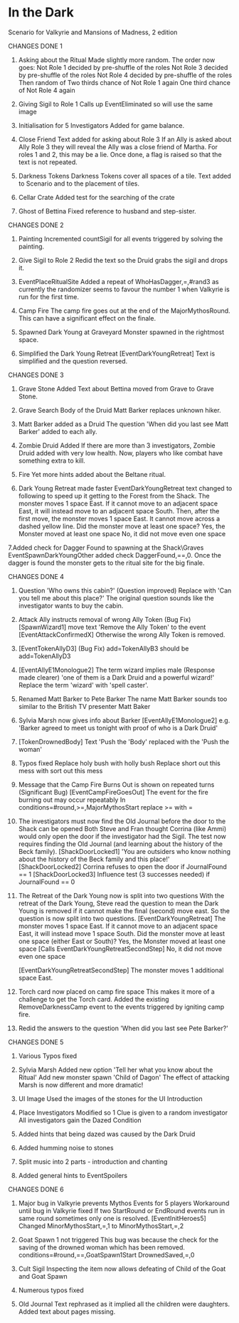 # In the Dark
Scenario for Valkyrie and Mansions of Madness, 2 edition

CHANGES DONE 1

1. Asking about the Ritual
Made slightly more random.
The order now goes:
	Not Role 1 decided by pre-shuffle of the roles
	Not Role 3 decided by pre-shuffle of the roles
	Not Role 4 decided by pre-shuffle of the roles
	Then random of
		Two thirds chance of Not Role 1 again
		One third chance of Not Role 4 again

2. Giving Sigil to Role 1
Calls up EventEliminated so will use the same image

3. Initialisation for 5 Investigators
Added for game balance.

4. Close Friend Text added for asking about Role 3
If an Ally is asked about Ally Role 3 they will reveal the Ally was a close friend of Martha.  For roles 1 and 2, this may be a lie.  Once done, a flag is raised so that the text is not repeated.

5. Darkness Tokens
Darkness Tokens cover all spaces of a tile.
Text added to Scenario and to the placement of tiles.

6. Cellar Crate
Added test for the searching of the crate

7. Ghost of Bettina
Fixed reference to husband and step-sister.


CHANGES DONE 2

1. Painting
Incremented countSigil for all events triggered by solving the painting.

2. Give Sigil to Role 2
Redid the text so the Druid grabs the sigil and drops it.

3. EventPlaceRitualSite
Added a repeat of WhoHasDagger,=,#rand3 as currently the randomizer seems to favour the number 1 when Valkyrie is run for the first time.

4. Camp Fire
The camp fire goes out at the end of the MajorMythosRound.
This can have a significant effect on the finale.

5. Spawned Dark Young at Graveyard
Monster spawned in the rightmost space.

6. Simplified the Dark Young Retreat
[EventDarkYoungRetreat]
Text is simplified and the question reversed.


CHANGES DONE 3


1.  Grave Stone Added
Text about Bettina moved from Grave to Grave Stone.

2.  Grave Search
Body of the Druid Matt Barker replaces unknown hiker.

3.  Matt Barker added as a Druid
The question 'When did you last see Matt Barker' added to each ally.

4.  Zombie Druid Added
If there are more than 3 investigators, Zombie Druid added with very low health.  Now, players who like combat have something extra to kill.

5. Fire
Yet more hints added about the Beltane ritual. 

6. Dark Young Retreat made faster
EventDarkYoungRetreat text changed to following to speed up it getting to the Forest from the Shack.
	The monster moves 1 space East.
	If it cannot move to an adjacent space East, it will 	instead move to an adjacent space South.
	Then, after the first move, the monster moves 1 space 	East.
	It cannot move across a dashed yellow line.
	Did the monster move at least one space?
		Yes, the Monster moved at least one space
		No, it did not move even one space

7.Added check for Dagger Found to spawning at the Shack\Graves
EventSpawnDarkYoungOther added check DaggerFound,==,0.
Once the dagger is found the monster gets to the ritual site for the big finale.


CHANGES DONE 4

1) Question 'Who owns this cabin?' (Question improved)
Replace with 'Can you tell me about this place?'
The original question sounds like the investigator wants to buy the cabin.

2) Attack Ally instructs removal of wrong Ally Token (Bug Fix)
[SpawnWizard1] move text 'Remove the <X> Ally Token' to the event [EventAttackConfirmedX]
Otherwise the wrong Ally Token is removed.

3) [EventTokenAllyD3] (Bug Fix)
add=TokenAllyB3 should be add=TokenAllyD3

4) [EventAllyE1Monologue2] The term wizard implies male (Response made clearer)
'one of them is a Dark Druid and a powerful wizard!'
Replace the term 'wizard' with 'spell caster'.

5) Renamed Matt Barker to Pete Barker
The name Matt Barker sounds too similar to the British TV presenter Matt Baker

6) Sylvia Marsh now gives info about Barker 
[EventAllyE1Monologue2] 
e.g. 'Barker agreed to meet us tonight with proof of who is a Dark Druid'

7) [TokenDrownedBody] 
Text 'Push the 'Body' replaced with the 'Push the woman'

8) Typos fixed
Replace holy bush with holly bush
Replace short out this mess with sort out this mess

9) Message that the Camp Fire Burns Out is shown on repeated turns (Significant Bug)
[EventCampFireGoesOut] 
The event for the fire burning out may occur repeatably
In conditions=#round,>=,MajorMythosStart replace >= with =

10) The investigators must now find the Old Journal before the door to the Shack can be opened
Both Steve and Fran thought Corrina (like Ammi) would only open the door if the investigator had the Sigil.
The test now requires finding the Old Journal (and learning about the history of the Beck family).
[ShackDoorLocked1]  'You are outsiders who know nothing about the history of  the Beck family and this place!'
[ShackDoorLocked2]  Corrina refuses to open the door if JournalFound == 1
[ShackDoorLocked3]  Influence test (3 successes needed) if JournalFound == 0

11) The Retreat of the Dark Young now is split into two questions
With the retreat of the Dark Young, Steve read the question to mean the Dark Young is removed if it cannot make the final (second) move east.
So the question is now split into two questions.
	[EventDarkYoungRetreat] 
	The monster moves 1 space East.
	If it cannot move to an adjacent space East, it will instead move 1 space South.
		Did the monster move at least one space (either East or South)?
			Yes, the Monster moved at least one space [Calls EventDarkYoungRetreatSecondStep]
			No, it did not move even one space

	[EventDarkYoungRetreatSecondStep]
	The monster moves 1 additional space East.	

12) Torch card now placed on camp fire space
This makes it more of a challenge to get the Torch card.
Added the existing RemoveDarknessCamp event to the events triggered by igniting camp fire.

13) Redid the answers to the question 'When did you last see Pete Barker?'



CHANGES DONE 5

1) Various Typos fixed

2) Sylvia Marsh
Added new option 'Tell her what you know about the Ritual'
Add new monster spawn 'Child of Dagon'
The effect of attacking Marsh is now different and more dramatic!

3) UI Image
Used the images of the stones for the UI Introduction

4) Place Investigators
Modified so 1 Clue is given to a random investigator
All investigators gain the Dazed Condition

5) Added hints that being dazed was caused by the Dark Druid

6) Added humming noise to stones

7) Split music into 2 parts - introduction and chanting

8) Added general hints to EventSpoilers



CHANGES DONE 6

1) Major bug in Valkyrie prevents Mythos Events for 5 players
Workaround until bug in Valkyrie fixed
If two StartRound or EndRound events run in same round sometimes only one is resolved.
[EventInitHeroes5]
Changed MinorMythosStart,=,1 to MinorMythosStart,=,2

2) Goat Spawn 1 not triggered
This bug was because the check for the saving of the drowned woman which has been removed.
conditions=#round,==,GoatSpawn1Start DrownedSaved,=,0

3) Cult Sigil
Inspecting the item now allows defeating of Child of the Goat and Goat Spawn

4) Numerous typos fixed

5) Old Journal
Text rephrased as it implied all the children were daughters.
Added text about pages missing.




